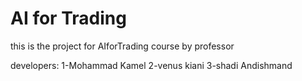 # AI for Trading

this is the project for AIforTrading course by professor 

developers:
1-Mohammad Kamel
2-venus kiani
3-shadi Andishmand
